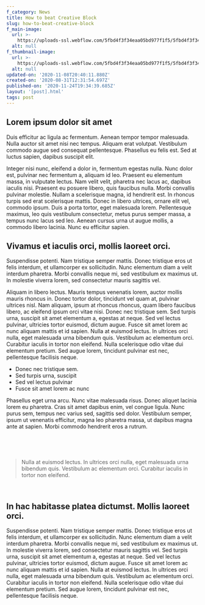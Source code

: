 ```yaml
---
f_category: News
title: How to beat Creative Block
slug: how-to-beat-creative-block
f_main-image:
  url: >-
    https://uploads-ssl.webflow.com/5fbd4f3f34eaa05bd977f1f5/5fbd4f3f34eaa01af277f27d_anomaly-oRskqiH7FNc-unsplash-2.jpg
  alt: null
f_thumbnail-image:
  url: >-
    https://uploads-ssl.webflow.com/5fbd4f3f34eaa05bd977f1f5/5fbd4f3f34eaa0616377f27f_anomaly-oRskqiH7FNc-unsplash-2.jpg
  alt: null
updated-on: '2020-11-08T20:40:11.880Z'
created-on: '2020-08-31T12:31:54.697Z'
published-on: '2020-11-24T19:34:39.685Z'
layout: '[post].html'
tags: post
---
```


Lorem ipsum dolor sit amet
--------------------------

Duis efficitur ac ligula ac fermentum. Aenean tempor tempor malesuada. Nulla auctor sit amet nisi nec tempus. Aliquam erat volutpat. Vestibulum commodo augue sed consequat pellentesque. Phasellus eu felis est. Sed at luctus sapien, dapibus suscipit elit.

Integer nisi nunc, eleifend a dolor in, fermentum egestas nulla. Nunc dolor est, pulvinar nec fermentum a, aliquam id leo. Praesent eu elementum massa, in vulputate lectus. Nam velit velit, pharetra nec lacus ac, dapibus iaculis nisi. Praesent eu posuere libero, quis faucibus nulla. Morbi convallis pulvinar molestie. Nullam a scelerisque magna, id hendrerit est. In rhoncus turpis sed erat scelerisque mattis. Donec in libero ultrices, ornare elit vel, commodo ipsum. Duis a porta tortor, eget malesuada lorem. Pellentesque maximus, leo quis vestibulum consectetur, metus purus semper massa, a tempus nunc lacus sed leo. Aenean cursus urna ut augue mollis, a commodo libero lacinia. Nunc eu efficitur sapien.

Vivamus et iaculis orci, mollis laoreet orci.
---------------------------------------------

Suspendisse potenti. Nam tristique semper mattis. Donec tristique eros ut felis interdum, et ullamcorper ex sollicitudin. Nunc elementum diam a velit interdum pharetra. Morbi convallis neque mi, sed vestibulum ex maximus ut. In molestie viverra lorem, sed consectetur mauris sagittis vel.

Aliquam in libero lectus. Mauris tempus venenatis lorem, auctor mollis mauris rhoncus in. Donec tortor dolor, tincidunt vel quam at, pulvinar ultrices nisl. Nam aliquam, ipsum at rhoncus rhoncus, quam libero faucibus libero, ac eleifend ipsum orci vitae nisi. Donec nec tristique sem. Sed turpis urna, suscipit sit amet elementum a, egestas at neque. Sed vel lectus pulvinar, ultricies tortor euismod, dictum augue. Fusce sit amet lorem ac nunc aliquam mattis et id sapien. Nulla at euismod lectus. In ultrices orci nulla, eget malesuada urna bibendum quis. Vestibulum ac elementum orci. Curabitur iaculis in tortor non eleifend. Nulla scelerisque odio vitae dui elementum pretium. Sed augue lorem, tincidunt pulvinar est nec, pellentesque facilisis neque.

*   Donec nec tristique sem.
*   Sed turpis urna, suscipit
*   Sed vel lectus pulvinar
*   Fusce sit amet lorem ac nunc

Phasellus eget urna arcu. Nunc vitae malesuada risus. Donec aliquet lacinia lorem eu pharetra. Cras sit amet dapibus enim, vel congue ligula. Nunc purus sem, tempus nec varius sed, sagittis sed dolor. Vestibulum semper, ipsum ut venenatis efficitur, magna leo pharetra massa, ut dapibus magna ante at sapien. Morbi commodo hendrerit eros a rutrum.

‍

‍

> Nulla at euismod lectus. In ultrices orci nulla, eget malesuada urna bibendum quis. Vestibulum ac elementum orci. Curabitur iaculis in tortor non eleifend.

‍

In hac habitasse platea dictumst. Mollis laoreet orci.
------------------------------------------------------

Suspendisse potenti. Nam tristique semper mattis. Donec tristique eros ut felis interdum, et ullamcorper ex sollicitudin. Nunc elementum diam a velit interdum pharetra. Morbi convallis neque mi, sed vestibulum ex maximus ut. In molestie viverra lorem, sed consectetur mauris sagittis vel. Sed turpis urna, suscipit sit amet elementum a, egestas at neque. Sed vel lectus pulvinar, ultricies tortor euismod, dictum augue. Fusce sit amet lorem ac nunc aliquam mattis et id sapien. Nulla at euismod lectus. In ultrices orci nulla, eget malesuada urna bibendum quis. Vestibulum ac elementum orci. Curabitur iaculis in tortor non eleifend. Nulla scelerisque odio vitae dui elementum pretium. Sed augue lorem, tincidunt pulvinar est nec, pellentesque facilisis neque.

‍

‍
